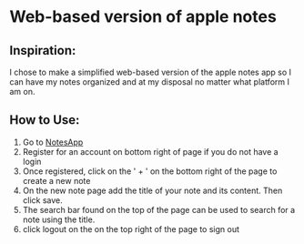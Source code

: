 # Web-based version of apple notes

## Inspiration:
I chose to make a simplified web-based version of the apple notes app so I can have my notes organized and at my disposal no matter what platform I am on.

## How to Use:
1. Go to [NotesApp](https://angad-notes-app.herokuapp.com/)
2. Register for an account on bottom right of page if you do not have a login
3. Once registered, click on the ' + ' on the bottom right of the page to create a new note
4. On the new note page add the title of your note and its content. Then click save.
5. The search bar found on the top of the page can be used to search for a note using the title.
6. click logout on the on the top right of the page to sign out


